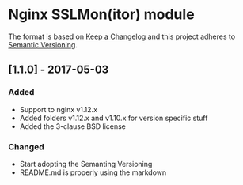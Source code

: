 # Nginx SSLMon(itor) module

The format is based on [Keep a Changelog](http://keepachangelog.com/)
and this project adheres to [Semantic Versioning](http://semver.org/).

## [1.1.0] - 2017-05-03
### Added
- Support to nginx v1.12.x
- Added folders v1.12.x and v1.10.x for version specific stuff
- Added the 3-clause BSD license

### Changed
- Start adopting the Semanting Versioning
- README.md is properly using the markdown


